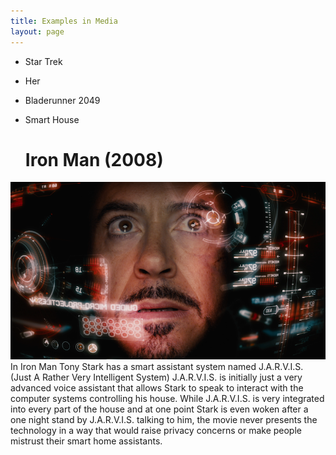 ```yaml
---
title: Examples in Media
layout: page
---
```


- Star Trek

- Her

- Bladerunner 2049
- Smart House

  # Iron Man (2008)

![J.A.R.V.I.S. overlay in Tony Stark](/_assets/jarvis.png) In Iron Man Tony Stark has a smart assistant system named J.A.R.V.I.S. (Just A Rather Very Intelligent System) J.A.R.V.I.S. is initially just a very advanced voice assistant that allows Stark to speak to interact with the computer systems controlling his house. While J.A.R.V.I.S. is very integrated into every part of the house and at one point Stark is even woken after a one night stand by J.A.R.V.I.S. talking to him, the movie never presents the technology in a way that would raise privacy concerns or make people mistrust their smart home assistants.
